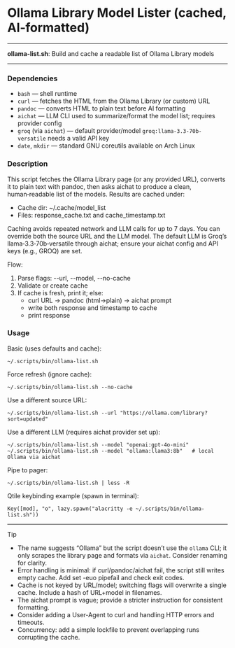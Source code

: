 # Ollama Library Model Lister (cached, AI‑formatted)

---

**ollama-list.sh**: Build and cache a readable list of Ollama Library models

---

### Dependencies

- `bash` — shell runtime
- `curl` — fetches the HTML from the Ollama Library (or custom) URL
- `pandoc` — converts HTML to plain text before AI formatting
- `aichat` — LLM CLI used to summarize/format the model list; requires provider config
- `groq` (via `aichat`) — default provider/model `groq:llama-3.3-70b-versatile` needs a valid API key
- `date`, `mkdir` — standard GNU coreutils available on Arch Linux

### Description

This script fetches the Ollama Library page (or any provided URL), converts it to plain text with pandoc, then asks aichat to produce a clean, human‑readable list of the models. Results are cached under:
- Cache dir: ~/.cache/model_list
- Files: response_cache.txt and cache_timestamp.txt

Caching avoids repeated network and LLM calls for up to 7 days. You can override both the source URL and the LLM model. The default LLM is Groq’s llama‑3.3‑70b‑versatile through aichat; ensure your aichat config and API keys (e.g., GROQ) are set.

Flow:
1) Parse flags: --url, --model, --no-cache
2) Validate or create cache
3) If cache is fresh, print it; else:
   - curl URL → pandoc (html→plain) → aichat prompt
   - write both response and timestamp to cache
   - print response

### Usage

Basic (uses defaults and cache):
```
~/.scripts/bin/ollama-list.sh
```

Force refresh (ignore cache):
```
~/.scripts/bin/ollama-list.sh --no-cache
```

Use a different source URL:
```
~/.scripts/bin/ollama-list.sh --url "https://ollama.com/library?sort=updated"
```

Use a different LLM (requires aichat provider set up):
```
~/.scripts/bin/ollama-list.sh --model "openai:gpt-4o-mini"
~/.scripts/bin/ollama-list.sh --model "ollama:llama3:8b"   # local Ollama via aichat
```

Pipe to pager:
```
~/.scripts/bin/ollama-list.sh | less -R
```

Qtile keybinding example (spawn in terminal):
```
Key([mod], "o", lazy.spawn("alacritty -e ~/.scripts/bin/ollama-list.sh"))
```

---

> [!TIP]
> - The name suggests “Ollama” but the script doesn’t use the `ollama` CLI; it only scrapes the library page and formats via `aichat`. Consider renaming for clarity.
> - Error handling is minimal: if curl/pandoc/aichat fail, the script still writes empty cache. Add set -euo pipefail and check exit codes.
> - Cache is not keyed by URL/model; switching flags will overwrite a single cache. Include a hash of URL+model in filenames.
> - The aichat prompt is vague; provide a stricter instruction for consistent formatting.
> - Consider adding a User-Agent to curl and handling HTTP errors and timeouts.
> - Concurrency: add a simple lockfile to prevent overlapping runs corrupting the cache.